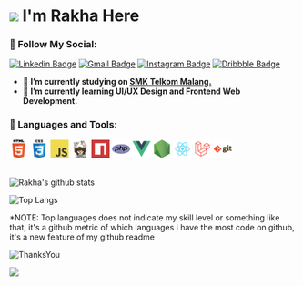 <h1><img src="https://gist.github.com/Prince-Shivaram/3ace2c813ca49546f3f5f20cd03a2d3e"> I'm Rakha Here </h1>

<h3>🔗 Follow My Social:</h3>

[![Linkedin Badge](https://img.shields.io/badge/-rakhaputra-blue?style=flat-square&logo=Linkedin&logoColor=white&link=https://www.linkedin.com/in/rakhaputra/)](https://www.linkedin.com/in/rakhaputra/)
[![Gmail Badge](https://img.shields.io/badge/-rakhacimano@gmail.com-c14438?style=flat-square&logo=Gmail&logoColor=white&link=mailto:rakhacimano@gmail.com)](mailto:rakhacimano@gmail.com)
[![Instagram Badge](https://img.shields.io/badge/-rakhacimano-purple?style=flat-square&logo=Instagram&logoColor=white&link=https://www.instagram.com/rakhacimano/)](https://instagram.com/rakhacimano/)
[![Dribbble Badge](https://img.shields.io/badge/-rakhaputra-magenta?style=flat-square&logo=Dribbble&logoColor=white&link=https://www.dribbble.com/rakhaputra/)](https://dribbble.com/rakhaputra/)

- 🔭 **I’m currently studying on <a href="https://smktelkom-mlg.sch.id">SMK Telkom Malang.</a>**
- 🌱 **I’m currently learning UI/UX Design and Frontend Web Development.**

<h3>🔨 Languages and Tools: </h3>
<div class="mt-4">
  <img height="32" src="https://raw.githubusercontent.com/github/explore/80688e429a7d4ef2fca1e82350fe8e3517d3494d/topics/html/html.png">
  <img height="32" src="https://raw.githubusercontent.com/github/explore/80688e429a7d4ef2fca1e82350fe8e3517d3494d/topics/css/css.png">
  <img height="32" src="https://raw.githubusercontent.com/github/explore/80688e429a7d4ef2fca1e82350fe8e3517d3494d/topics/javascript/javascript.png">
  <img height="32" src="https://raw.githubusercontent.com/github/explore/80688e429a7d4ef2fca1e82350fe8e3517d3494d/topics/composer/composer.png">
  <img height="32" src="https://raw.githubusercontent.com/github/explore/80688e429a7d4ef2fca1e82350fe8e3517d3494d/topics/npm/npm.png">
  <img height="32" src="https://raw.githubusercontent.com/github/explore/80688e429a7d4ef2fca1e82350fe8e3517d3494d/topics/php/php.png">
  <img height="32" src="https://raw.githubusercontent.com/github/explore/80688e429a7d4ef2fca1e82350fe8e3517d3494d/topics/vue/vue.png">
  <img height="32" src="https://raw.githubusercontent.com/github/explore/80688e429a7d4ef2fca1e82350fe8e3517d3494d/topics/nodejs/nodejs.png">
  <img height="32" src="https://raw.githubusercontent.com/github/explore/80688e429a7d4ef2fca1e82350fe8e3517d3494d/topics/react/react.png">
  <img height="32" src="https://raw.githubusercontent.com/github/explore/80688e429a7d4ef2fca1e82350fe8e3517d3494d/topics/laravel/laravel.png">
  <img height="32" src="https://raw.githubusercontent.com/github/explore/80688e429a7d4ef2fca1e82350fe8e3517d3494d/topics/git/git.png"> 
</div> <br>

![Rakha's github stats](https://github-readme-stats.vercel.app/api?username=rakhacimano&show_icons=true&theme=dracula)

![Top Langs](https://github-readme-stats.vercel.app/api/top-langs/?username=rakhacimano&theme=dracula)

*NOTE: Top languages does not indicate my skill level or something like that, it's a github metric of which languages i have the most code on github, it's a new feature of my github readme

![ThanksYou](https://img.shields.io/badge/🙏Thank_You_For_Spending_a_Moment_On_My_Profile,_Happy_Coding,_All_The_Very_Best-dodgerred.svg?style=for-the-badge)

<img src="https://komarev.com/ghpvc/?username=rakhacimano&color=blue&style=flat-square" align="left" />
